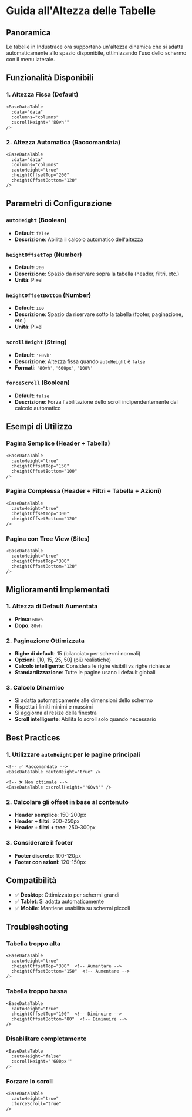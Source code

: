 # Guida all'Altezza delle Tabelle

## Panoramica

Le tabelle in Industrace ora supportano un'altezza dinamica che si adatta automaticamente allo spazio disponibile, ottimizzando l'uso dello schermo con il menu laterale.

## Funzionalità Disponibili

### 1. Altezza Fissa (Default)
```vue
<BaseDataTable
  :data="data"
  :columns="columns"
  :scrollHeight="'80vh'"
/>
```

### 2. Altezza Automatica (Raccomandata)
```vue
<BaseDataTable
  :data="data"
  :columns="columns"
  :autoHeight="true"
  :heightOffsetTop="200"
  :heightOffsetBottom="120"
/>
```

## Parametri di Configurazione

### `autoHeight` (Boolean)
- **Default**: `false`
- **Descrizione**: Abilita il calcolo automatico dell'altezza

### `heightOffsetTop` (Number)
- **Default**: `200`
- **Descrizione**: Spazio da riservare sopra la tabella (header, filtri, etc.)
- **Unità**: Pixel

### `heightOffsetBottom` (Number)
- **Default**: `100`
- **Descrizione**: Spazio da riservare sotto la tabella (footer, paginazione, etc.)
- **Unità**: Pixel

### `scrollHeight` (String)
- **Default**: `'80vh'`
- **Descrizione**: Altezza fissa quando `autoHeight` è `false`
- **Formati**: `'80vh'`, `'600px'`, `'100%'`

### `forceScroll` (Boolean)
- **Default**: `false`
- **Descrizione**: Forza l'abilitazione dello scroll indipendentemente dal calcolo automatico

## Esempi di Utilizzo

### Pagina Semplice (Header + Tabella)
```vue
<BaseDataTable
  :autoHeight="true"
  :heightOffsetTop="150"
  :heightOffsetBottom="100"
/>
```

### Pagina Complessa (Header + Filtri + Tabella + Azioni)
```vue
<BaseDataTable
  :autoHeight="true"
  :heightOffsetTop="300"
  :heightOffsetBottom="120"
/>
```

### Pagina con Tree View (Sites)
```vue
<BaseDataTable
  :autoHeight="true"
  :heightOffsetTop="300"
  :heightOffsetBottom="120"
/>
```

## Miglioramenti Implementati

### 1. Altezza di Default Aumentata
- **Prima**: `60vh`
- **Dopo**: `80vh`

### 2. Paginazione Ottimizzata
- **Righe di default**: 15 (bilanciato per schermi normali)
- **Opzioni**: [10, 15, 25, 50] (più realistiche)
- **Calcolo intelligente**: Considera le righe visibili vs righe richieste
- **Standardizzazione**: Tutte le pagine usano i default globali

### 3. Calcolo Dinamico
- Si adatta automaticamente alle dimensioni dello schermo
- Rispetta i limiti minimi e massimi
- Si aggiorna al resize della finestra
- **Scroll intelligente**: Abilita lo scroll solo quando necessario

## Best Practices

### 1. Utilizzare `autoHeight` per le pagine principali
```vue
<!-- ✅ Raccomandato -->
<BaseDataTable :autoHeight="true" />

<!-- ❌ Non ottimale -->
<BaseDataTable :scrollHeight="'60vh'" />
```

### 2. Calcolare gli offset in base al contenuto
- **Header semplice**: 150-200px
- **Header + filtri**: 200-250px
- **Header + filtri + tree**: 250-300px

### 3. Considerare il footer
- **Footer discreto**: 100-120px
- **Footer con azioni**: 120-150px

## Compatibilità

- ✅ **Desktop**: Ottimizzato per schermi grandi
- ✅ **Tablet**: Si adatta automaticamente
- ✅ **Mobile**: Mantiene usabilità su schermi piccoli

## Troubleshooting

### Tabella troppo alta
```vue
<BaseDataTable
  :autoHeight="true"
  :heightOffsetTop="300"  <!-- Aumentare -->
  :heightOffsetBottom="150"  <!-- Aumentare -->
/>
```

### Tabella troppo bassa
```vue
<BaseDataTable
  :autoHeight="true"
  :heightOffsetTop="100"  <!-- Diminuire -->
  :heightOffsetBottom="80"  <!-- Diminuire -->
/>
```

### Disabilitare completamente
```vue
<BaseDataTable
  :autoHeight="false"
  :scrollHeight="'600px'"
/>
```

### Forzare lo scroll
```vue
<BaseDataTable
  :autoHeight="true"
  :forceScroll="true"
/>
``` 